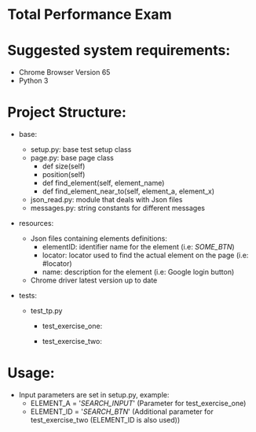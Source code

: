 Total Performance Exam
======================

Suggested system requirements:
=============================
- Chrome Browser Version 65
- Python 3

Project Structure:
=================

- base:
	- setup.py: base test setup class
	- page.py: base page class
	    - def size(self)
	    - position(self)
	    - def find_element(self, element_name)
	    - def find_element_near_to(self, element_a, element_x)
	- json_read.py: module that deals with Json files
	- messages.py: string constants for different messages

- resources:
    - Json files containing elements definitions:
        - elementID: identifier name for the element (i.e: _SOME_BTN_)
        - locator: locator used to find the actual element on the page (i.e: #locator)
        - name: description for the element (i.e: Google login button)
    - Chrome driver latest version up to date

- tests:
    - test_tp.py
        - test_exercise_one:

        - test_exercise_two:

Usage:
=====

- Input parameters are set in setup.py, example:
    - ELEMENT_A = '_SEARCH_INPUT_' (Parameter for test_exercise_one)
    - ELEMENT_ID = '_SEARCH_BTN_' (Additional parameter for test_exercise_two (ELEMENT_ID is also used))